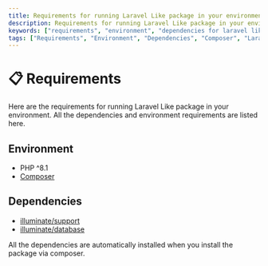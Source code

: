 ```yaml
---
title: Requirements for running Laravel Like package in your environment
description: Requirements for running Laravel Like package in your environment. All the dependencies and environment requirements are listed here. Check out the requirements for laravel like package.
keywords: ["requirements", "environment", "dependencies for laravel like", "requirements for laravel like", "environment requirements", "laravel like environment requirements"]
tags: ["Requirements", "Environment", "Dependencies", "Composer", "Laravel Like Requirements", "Environment Requirements", "Get Started"]
---
```


<head>
  <meta name="robots" content="index,follow" />
  <meta name="author" content="CSlant" />
  <meta name="generator" content="Docusaurus" />
  <meta name="theme-color" content="#2e8555" />
  
  <link rel="canonical" href="https://docs.cslant.com/laravel-like/getting-started/requirements" />
  
  <meta property="og:title" content="Requirements for running Laravel Like package in your environment" />
  <meta property="og:description" content="Requirements for running Laravel Like package in your environment. All the dependencies and environment requirements are listed here. Check out the requireme..." />
  <meta property="og:type" content="article" />
  <meta property="og:url" content="https://docs.cslant.com/laravel-like/getting-started/requirements" />
  <meta property="og:site_name" content="Laravel Like Package Documentation" />
  <meta property="og:locale" content="en_US" />
  
  <meta name="twitter:card" content="summary_large_image" />
  <meta name="twitter:title" content="Requirements for running Laravel Like package in your environment" />
  <meta name="twitter:description" content="Requirements for running Laravel Like package in your environment. All the dependencies and environment requirements are listed here. Check out the requireme..." />
  <meta name="twitter:creator" content="@cslantofficial" />
  <meta name="twitter:site" content="@cslantofficial" />
  
  <meta name="format-detection" content="telephone=no" />
  <meta name="mobile-web-app-capable" content="yes" />
  <meta name="apple-mobile-web-app-capable" content="yes" />
  <meta name="apple-mobile-web-app-status-bar-style" content="default" />
  
  <meta property="article:published_time" content="2025-07-21T00:00:00Z" />
  <meta property="article:modified_time" content="2025-07-21T00:00:00Z" />
  <meta property="article:author" content="CSlant" />
  <meta property="article:section" content="Documentation" />
  
  </head>

# 📋 Requirements

Here are the requirements for running Laravel Like package in your environment. All the dependencies and environment requirements are listed here.

## Environment
- PHP ^8.1
- [Composer](https://getcomposer.org/)

## Dependencies

- [illuminate/support](https://packagist.org/packages/illuminate/support)
- [illuminate/database](https://packagist.org/packages/illuminate/database)

All the dependencies are automatically installed when you install the package via composer.
